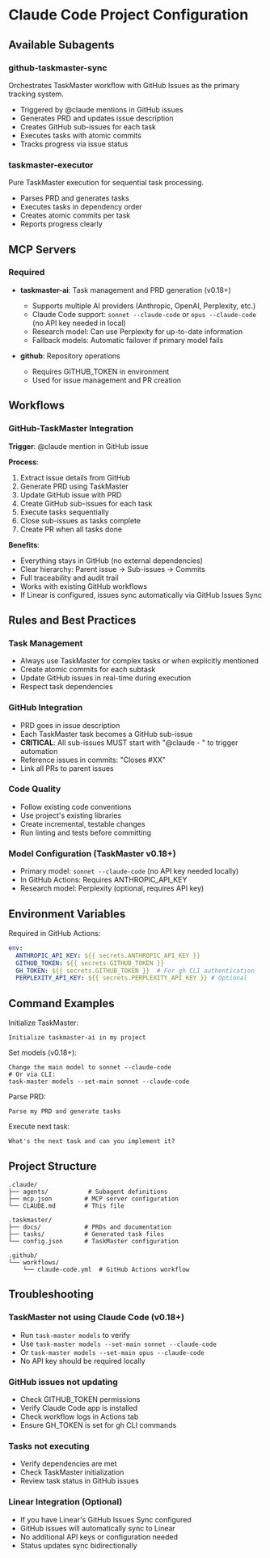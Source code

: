 # Claude Code Project Configuration

## Available Subagents

### github-taskmaster-sync
Orchestrates TaskMaster workflow with GitHub Issues as the primary tracking system.
- Triggered by @claude mentions in GitHub issues
- Generates PRD and updates issue description
- Creates GitHub sub-issues for each task
- Executes tasks with atomic commits
- Tracks progress via issue status

### taskmaster-executor
Pure TaskMaster execution for sequential task processing.
- Parses PRD and generates tasks
- Executes tasks in dependency order
- Creates atomic commits per task
- Reports progress clearly

## MCP Servers

### Required
- **taskmaster-ai**: Task management and PRD generation (v0.18+)
  - Supports multiple AI providers (Anthropic, OpenAI, Perplexity, etc.)
  - Claude Code support: `sonnet --claude-code` or `opus --claude-code` (no API key needed in local)
  - Research model: Can use Perplexity for up-to-date information
  - Fallback models: Automatic failover if primary model fails
  
- **github**: Repository operations
  - Requires GITHUB_TOKEN in environment
  - Used for issue management and PR creation

## Workflows

### GitHub-TaskMaster Integration
**Trigger**: @claude mention in GitHub issue

**Process**:
1. Extract issue details from GitHub
2. Generate PRD using TaskMaster
3. Update GitHub issue with PRD
4. Create GitHub sub-issues for each task
5. Execute tasks sequentially
6. Close sub-issues as tasks complete
7. Create PR when all tasks done

**Benefits**:
- Everything stays in GitHub (no external dependencies)
- Clear hierarchy: Parent issue → Sub-issues → Commits
- Full traceability and audit trail
- Works with existing GitHub workflows
- If Linear is configured, issues sync automatically via GitHub Issues Sync

## Rules and Best Practices

### Task Management
- Always use TaskMaster for complex tasks or when explicitly mentioned
- Create atomic commits for each subtask
- Update GitHub issues in real-time during execution
- Respect task dependencies

### GitHub Integration
- PRD goes in issue description
- Each TaskMaster task becomes a GitHub sub-issue
- **CRITICAL**: All sub-issues MUST start with "@claude - " to trigger automation
- Reference issues in commits: "Closes #XX"
- Link all PRs to parent issues

### Code Quality
- Follow existing code conventions
- Use project's existing libraries
- Create incremental, testable changes
- Run linting and tests before committing

### Model Configuration (TaskMaster v0.18+)
- Primary model: `sonnet --claude-code` (no API key needed locally)
- In GitHub Actions: Requires ANTHROPIC_API_KEY
- Research model: Perplexity (optional, requires API key)

## Environment Variables

Required in GitHub Actions:
```yaml
env:
  ANTHROPIC_API_KEY: ${{ secrets.ANTHROPIC_API_KEY }}
  GITHUB_TOKEN: ${{ secrets.GITHUB_TOKEN }}
  GH_TOKEN: ${{ secrets.GITHUB_TOKEN }}  # For gh CLI authentication
  PERPLEXITY_API_KEY: ${{ secrets.PERPLEXITY_API_KEY }} # Optional
```

## Command Examples

Initialize TaskMaster:
```
Initialize taskmaster-ai in my project
```

Set models (v0.18+):
```
Change the main model to sonnet --claude-code
# Or via CLI:
task-master models --set-main sonnet --claude-code
```

Parse PRD:
```
Parse my PRD and generate tasks
```

Execute next task:
```
What's the next task and can you implement it?
```

## Project Structure

```
.claude/
├── agents/           # Subagent definitions
├── mcp.json         # MCP server configuration
└── CLAUDE.md        # This file

.taskmaster/
├── docs/            # PRDs and documentation
├── tasks/           # Generated task files
└── config.json      # TaskMaster configuration

.github/
└── workflows/
    └── claude-code.yml  # GitHub Actions workflow
```

## Troubleshooting

### TaskMaster not using Claude Code (v0.18+)
- Run `task-master models` to verify
- Use `task-master models --set-main sonnet --claude-code`
- Or `task-master models --set-main opus --claude-code`
- No API key should be required locally

### GitHub issues not updating
- Check GITHUB_TOKEN permissions
- Verify Claude Code app is installed
- Check workflow logs in Actions tab
- Ensure GH_TOKEN is set for gh CLI commands

### Tasks not executing
- Verify dependencies are met
- Check TaskMaster initialization
- Review task status in GitHub issues

### Linear Integration (Optional)
- If you have Linear's GitHub Issues Sync configured
- GitHub issues will automatically sync to Linear
- No additional API keys or configuration needed
- Status updates sync bidirectionally